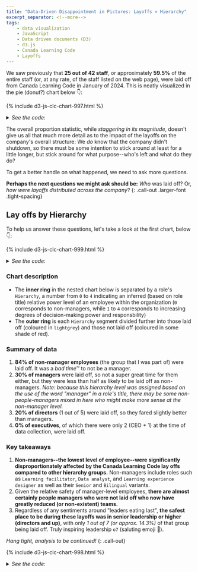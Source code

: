 ```yaml
---
title: "Data-Driven Disappointment in Pictures: Layoffs × Hierarchy"
excerpt_separator: <!--more-->
tags:
    - data visualization
    - JavaScript
    - Data driven documents (D3)
    - d3.js
    - Canada Learning Code
    - Layoffs
---
```


We saw previously that **25 out of 42 staff**, or approximately **59.5%** of the entire staff (or, at any rate, of the staff listed on the web page), were laid off from Canada Learning Code in January of 2024. This is neatly visualized in the pie (donut?) chart below 👇: 

{% include d3-js-clc-chart-997.html %}

<details><summary><em>See the code</em>:</summary>
<div markdown="1">
```html
{% include d3-js-clc-chart-997.html %}
```
</div>
</details>

The overall proportion statistic, while _staggering in its magnitude_, doesn't give us all that much more detail as to the impact of the layoffs on the company's overall structure: We _do_ know that the company didn't shutdown, so there must be some intention to stick around at least for a little longer, but stick around for what purpose--who's left and what do they do? 

To get a better handle on what happened, we need to ask more questions.

**Perhaps the next questions we might ask should be:** _Who_ was laid off? Or, _how were layoffs distributed across the company_?
{: .call-out .larger-font .tight-spacing}

<!--more-->

## Lay offs by Hierarchy

To help us answer these questions, let's take a look at the first chart, below 👇:

{% include d3-js-clc-chart-999.html %}

<details><summary><em>See the code</em>:</summary>
<div markdown="1">
```html
{% include d3-js-clc-chart-999.html %}
```
</div>
</details>

### Chart description

- The **inner ring** in the nested chart below is separated by a role's `Hierarchy`, a number from `0` to `4` indicating an inferred (based on role title) relative power level of an employee within the organization (`0` corresponds to non-managers, while `1` to `4` corresponds to increasing degrees of decision-making power and responsbility)
- The **outer ring** is each `Hierarchy` segment divided further into those laid off (coloured in `lightgrey`) and those not laid off (coloured in some shade of red).

### Summary of data

1. **84% of non-manager employees** (the group that I was part of) were laid off. It was a _bad time_™ to not be a manager.
1. **30% of managers** were laid off, so not a super great time for them either, but they were less than half as likely to be laid off as non-managers. _Note: because this hierarchy level was assigned based on the use of the word "manager" in a role's title, there may be some non-people-managers mixed in here who might make more sense at the non-manager level._
1. **20% of directors** (1 out of 5) were laid off, so they fared slightly better than managers.
1. **0% of executives**, of which there were only 2 (CEO + 1) at the time of data collection, were laid off.

### Key takeaways

1. **Non-managers--the lowest level of employee--were significantly disproportionately affected by the Canada Learning Code lay offs compared to other hierarchy groups.** Non-managers include
roles such as `Learning facilitator`, `Data analyst`, and `Learning experience designer` as well as their `Senior` and `Bilingual` variants.
1. Given the relative safety of manager-level employees, **there are almost certainly people managers who were not laid off who now have greatly reduced (or non-existent) teams.**
1. Regardless of any sentiments around "leaders eating last", **the safest place to be during these layoffs was in senior leadership or higher (directors and up)**, with only _1 out of 7 (or approx. 14.3%)_ of that group being laid off. Truly inspiring leadership `o7` (saluting emoji 🫡).

_Hang tight, analysis to be continued!_
{: .call-out}

{% include d3-js-clc-chart-998.html %}

<details><summary><em>See the code</em>:</summary>
<div markdown="1">
```html
{% include d3-js-clc-chart-998.html %}
```
</div>
</details>

